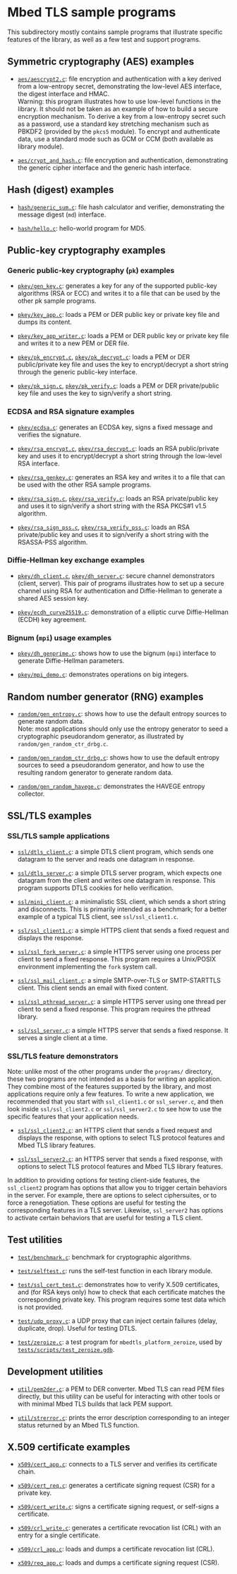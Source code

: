 Mbed TLS sample programs
========================

This subdirectory mostly contains sample programs that illustrate specific features of the library, as well as a few test and support programs.

## Symmetric cryptography (AES) examples

* [`aes/aescrypt2.c`](aes/aescrypt2.c): file encryption and authentication with a key derived from a low-entropy secret, demonstrating the low-level AES interface, the digest interface and HMAC.  
  Warning: this program illustrates how to use low-level functions in the library. It should not be taken as an example of how to build a secure encryption mechanism. To derive a key from a low-entropy secret such as a password, use a standard key stretching mechanism such as PBKDF2 (provided by the `pkcs5` module). To encrypt and authenticate data, use a standard mode such as GCM or CCM (both available as library module).

* [`aes/crypt_and_hash.c`](aes/crypt_and_hash.c): file encryption and authentication, demonstrating the generic cipher interface and the generic hash interface.

## Hash (digest) examples

* [`hash/generic_sum.c`](hash/generic_sum.c): file hash calculator and verifier, demonstrating the message digest (`md`) interface.

* [`hash/hello.c`](hash/hello.c): hello-world program for MD5.

## Public-key cryptography examples

### Generic public-key cryptography (`pk`) examples

* [`pkey/gen_key.c`](pkey/gen_key.c): generates a key for any of the supported public-key algorithms (RSA or ECC) and writes it to a file that can be used by the other pk sample programs.

* [`pkey/key_app.c`](pkey/key_app.c): loads a PEM or DER public key or private key file and dumps its content.

* [`pkey/key_app_writer.c`](pkey/key_app_writer.c): loads a PEM or DER public key or private key file and writes it to a new PEM or DER file.

* [`pkey/pk_encrypt.c`](pkey/pk_encrypt.c), [`pkey/pk_decrypt.c`](pkey/pk_decrypt.c): loads a PEM or DER public/private key file and uses the key to encrypt/decrypt a short string through the generic public-key interface.

* [`pkey/pk_sign.c`](pkey/pk_sign.c), [`pkey/pk_verify.c`](pkey/pk_verify.c): loads a PEM or DER private/public key file and uses the key to sign/verify a short string.

### ECDSA and RSA signature examples

* [`pkey/ecdsa.c`](pkey/ecdsa.c): generates an ECDSA key, signs a fixed message and verifies the signature.

* [`pkey/rsa_encrypt.c`](pkey/rsa_encrypt.c), [`pkey/rsa_decrypt.c`](pkey/rsa_decrypt.c): loads an RSA public/private key and uses it to encrypt/decrypt a short string through the low-level RSA interface.

* [`pkey/rsa_genkey.c`](pkey/rsa_genkey.c): generates an RSA key and writes it to a file that can be used with the other RSA sample programs.

* [`pkey/rsa_sign.c`](pkey/rsa_sign.c), [`pkey/rsa_verify.c`](pkey/rsa_verify.c): loads an RSA private/public key and uses it to sign/verify a short string with the RSA PKCS#1 v1.5 algorithm.

* [`pkey/rsa_sign_pss.c`](pkey/rsa_sign_pss.c), [`pkey/rsa_verify_pss.c`](pkey/rsa_verify_pss.c): loads an RSA private/public key and uses it to sign/verify a short string with the RSASSA-PSS algorithm.

### Diffie-Hellman key exchange examples

* [`pkey/dh_client.c`](pkey/dh_client.c), [`pkey/dh_server.c`](pkey/dh_server.c): secure channel demonstrators (client, server). This pair of programs illustrates how to set up a secure channel using RSA for authentication and Diffie-Hellman to generate a shared AES session key.

* [`pkey/ecdh_curve25519.c`](pkey/ecdh_curve25519.c): demonstration of a elliptic curve Diffie-Hellman (ECDH) key agreement.

### Bignum (`mpi`) usage examples

* [`pkey/dh_genprime.c`](pkey/dh_genprime.c): shows how to use the bignum (`mpi`) interface to generate Diffie-Hellman parameters.

* [`pkey/mpi_demo.c`](pkey/mpi_demo.c): demonstrates operations on big integers.

## Random number generator (RNG) examples

* [`random/gen_entropy.c`](random/gen_entropy.c): shows how to use the default entropy sources to generate random data.  
  Note: most applications should only use the entropy generator to seed a cryptographic pseudorandom generator, as illustrated by `random/gen_random_ctr_drbg.c`.

* [`random/gen_random_ctr_drbg.c`](random/gen_random_ctr_drbg.c): shows how to use the default entropy sources to seed a pseudorandom generator, and how to use the resulting random generator to generate random data.

* [`random/gen_random_havege.c`](random/gen_random_havege.c): demonstrates the HAVEGE entropy collector.

## SSL/TLS examples

### SSL/TLS sample applications

* [`ssl/dtls_client.c`](ssl/dtls_client.c): a simple DTLS client program, which sends one datagram to the server and reads one datagram in response.

* [`ssl/dtls_server.c`](ssl/dtls_server.c): a simple DTLS server program, which expects one datagram from the client and writes one datagram in response. This program supports DTLS cookies for hello verification.

* [`ssl/mini_client.c`](ssl/mini_client.c): a minimalistic SSL client, which sends a short string and disconnects. This is primarily intended as a benchmark; for a better example of a typical TLS client, see `ssl/ssl_client1.c`.

* [`ssl/ssl_client1.c`](ssl/ssl_client1.c): a simple HTTPS client that sends a fixed request and displays the response.

* [`ssl/ssl_fork_server.c`](ssl/ssl_fork_server.c): a simple HTTPS server using one process per client to send a fixed response. This program requires a Unix/POSIX environment implementing the `fork` system call.

* [`ssl/ssl_mail_client.c`](ssl/ssl_mail_client.c): a simple SMTP-over-TLS or SMTP-STARTTLS client. This client sends an email with fixed content.

* [`ssl/ssl_pthread_server.c`](ssl/ssl_pthread_server.c): a simple HTTPS server using one thread per client to send a fixed response. This program requires the pthread library.

* [`ssl/ssl_server.c`](ssl/ssl_server.c): a simple HTTPS server that sends a fixed response. It serves a single client at a time.

### SSL/TLS feature demonstrators

Note: unlike most of the other programs under the `programs/` directory, these two programs are not intended as a basis for writing an application. They combine most of the features supported by the library, and most applications require only a few features. To write a new application, we recommended that you start with `ssl_client1.c` or `ssl_server.c`, and then look inside `ssl/ssl_client2.c` or `ssl/ssl_server2.c` to see how to use the specific features that your application needs.

* [`ssl/ssl_client2.c`](ssl/ssl_client2.c): an HTTPS client that sends a fixed request and displays the response, with options to select TLS protocol features and Mbed TLS library features.

* [`ssl/ssl_server2.c`](ssl/ssl_server2.c): an HTTPS server that sends a fixed response, with options to select TLS protocol features and Mbed TLS library features.

In addition to providing options for testing client-side features, the `ssl_client2` program has options that allow you to trigger certain behaviors in the server. For example, there are options to select ciphersuites, or to force a renegotiation. These options are useful for testing the corresponding features in a TLS server. Likewise, `ssl_server2` has options to activate certain behaviors that are useful for testing a TLS client.

## Test utilities

* [`test/benchmark.c`](test/benchmark.c): benchmark for cryptographic algorithms.

* [`test/selftest.c`](test/selftest.c): runs the self-test function in each library module.

* [`test/ssl_cert_test.c`](test/ssl_cert_test.c): demonstrates how to verify X.509 certificates, and (for RSA keys only) how to check that each certificate matches the corresponding private key. This program requires some test data which is not provided.

* [`test/udp_proxy.c`](test/udp_proxy.c): a UDP proxy that can inject certain failures (delay, duplicate, drop). Useful for testing DTLS.

* [`test/zeroize.c`](test/zeroize.c): a test program for `mbedtls_platform_zeroize`, used by [`tests/scripts/test_zeroize.gdb`](tests/scripts/test_zeroize.gdb).

## Development utilities

* [`util/pem2der.c`](util/pem2der.c): a PEM to DER converter. Mbed TLS can read PEM files directly, but this utility can be useful for interacting with other tools or with minimal Mbed TLS builds that lack PEM support.

* [`util/strerror.c`](util/strerror.c): prints the error description corresponding to an integer status returned by an Mbed TLS function.

## X.509 certificate examples

* [`x509/cert_app.c`](x509/cert_app.c): connects to a TLS server and verifies its certificate chain.

* [`x509/cert_req.c`](x509/cert_req.c): generates a certificate signing request (CSR) for a private key.

* [`x509/cert_write.c`](x509/cert_write.c): signs a certificate signing request, or self-signs a certificate.

* [`x509/crl_write.c`](x509/crl_write.c): generates a certificate revocation list (CRL) with an entry for a single certificate.

* [`x509/crl_app.c`](x509/crl_app.c): loads and dumps a certificate revocation list (CRL).

* [`x509/req_app.c`](x509/req_app.c): loads and dumps a certificate signing request (CSR).

